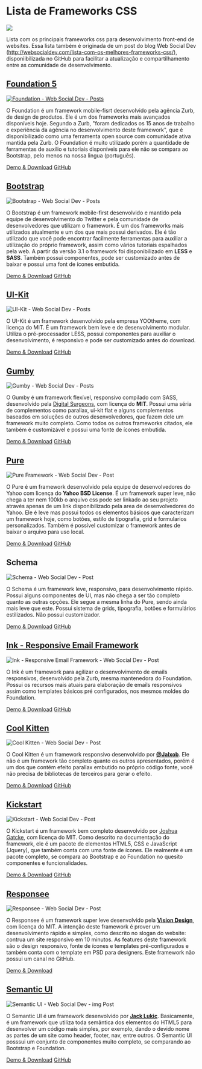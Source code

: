 Lista de Frameworks CSS
==================

<img src="http://i2.wp.com/websocialdev.com/wp-content/uploads/2014/03/lista_framework_css_websocialdev.png">

Lista com os principais frameworks css para desenvolvimento front-end de websites. Essa lista também é originada de um post do blog Web Social Dev (http://websocialdev.com/lista-com-os-melhores-frameworks-css/), disponiibilizada no GitHub para facilitar a atualização e compartilhamento entre as comunidade de desenvolvimento.

<h2><a href="http://foundation.zurb.com/index.html">Foundation 5</a></h2>

<a href="http://foundation.zurb.com/index.html"><img src="http://websocialdev.com/wp-content/uploads/2014/03/foundation_websocialdev_post.png" alt="Foundation - Web Social Dev - Posts" class="alignnone size-full wp-image-1298" /></a>

O Foundation é um framework mobile-fisrt desenvolvido pela agência Zurb, de design de produtos. Ele é um dos frameworks mais avançados disponíveis hoje. Segundo a Zurb, "foram dedicados os 15 anos de trabalho e experiência da agência no desenvolvimento deste framework", que é disponibilizado como uma ferramenta open source com comunidade ativa mantida pela Zurb. O Foundation é muito utilizado porém a quantidade de ferramentas de auxilio e tutoriais disponíveis para ele não se compara ao Bootstrap, pelo menos na nossa lingua (português).

<a href="http://foundation.zurb.com/index.html" class="button">Demo & Download</a> <a href="https://github.com/zurb/foundation" class="button">GitHub</a>

<h2><a href="http://getbootstrap.com/">Bootstrap</a></h2>

<img src="http://websocialdev.com/wp-content/uploads/2014/03/bootstrap_websocialdev_posts.png" alt="Bootstrap - Web Social Dev - Posts" class="alignnone size-full wp-image-1311" />

O Bootstrap é um framework mobile-first desenvolvido e mantido pela equipe de desenvolvimento do Twitter e pela comunidade de desenvolvedores que utilizam o framework. É um dos frameworks mais utilizados atualmente e um dos que mais possui derivados. Ele é tão utilizado que você pode encontrar facilmente ferramentas para auxiliar a utilização do próprio framework, assim como vários tutoriais espalhados pela web. A partir da versão 3.1 o framework foi disponibilizado em <strong>LESS</strong> e <strong>SASS</strong>. Também possui componentes, pode ser customizado antes de baixar e possui uma font de ícones embutida.

<a href="http://getbootstrap.com/" class="button">Demo & Download</a> <a href="https://github.com/twbs/bootstrap" class="button">GitHub</a>

<h2><a href="http://getuikit.com/">UI-Kit</a></h2>

<img src="http://websocialdev.com/wp-content/uploads/2014/03/uikit_websocialdev_post.png" alt="UI-Kit - Web Social Dev - Posts" class="alignnone size-full wp-image-1314" />

O UI-Kit é um framework desenvolvido pela empresa YOOtheme, com licença do MIT. É um framework bem leve e de desenvolvimento modular. Utiliza o pré-processador LESS, possui componentes para auxiliar o desenvolvimento, é responsivo e pode ser customizado antes do download. 

<a href="http://getuikit.com/" class="button">Demo & Download</a> <a href="https://github.com/uikit/uikit" class="button">GitHub</a>

<h2><a href="http://gumbyframework.com/">Gumby</a></h2>

<img src="http://websocialdev.com/wp-content/uploads/2014/03/gumby_websocialdev_post.png" alt="Gumby - Web Social Dev - Posts" class="alignnone size-full wp-image-1321" />

O Gumby é um framework flexível, responsivo compilado com SASS, desenvolvido pela <a href="http://www.digitalsurgeons.com/">Digital Surgeons</a>, com licença do <strong>MIT</strong>. Possui uma séria de complementos como parallax, ui-kit flat e alguns complementos baseados em soluções de outros desenvolvedores, que fazem dele um framework muito completo. Como todos os outros frameworks citados, ele também é customizável e possui uma fonte de ícones embutida.

<a href="http://gumbyframework.com/" class="button">Demo & Download</a> <a href="https://github.com/GumbyFramework/Gumby" class="button">GitHub</a>

<h2><a href="http://purecss.io/">Pure</a></h2>

<img src="http://websocialdev.com/wp-content/uploads/2014/03/pureframework_websocialdev_post.png" alt="Pure Framework - Web Social Dev - Post" class="alignnone size-full wp-image-1330" />

O Pure é um framework desenvolvido pela equipe de desenvolvedores do Yahoo com licença do <strong>Yahoo BSD License</strong>. É um framework super leve, não chega a ter nem 100kb o arquivo css pode ser linkado ao seu projeto através apenas de um link disponibilizado pela area de desenvolvedores do Yahoo. Ele é leve mas possui todos os elementos básicos que caracterizam um framework hoje, como botões, estilo de tipografia, grid e formularios personalizados. Também é possível customizar o framework antes de  baixar o arquivo para uso local.

<a href="http://purecss.io/" class="button">Demo & Download</a> <a href="https://github.com/yui/pure/" class="button">GitHub</a>

<h2>Schema</h2>

<img src="http://websocialdev.com/wp-content/uploads/2014/03/schema_websocialdev_post.png" alt="Schema - Web Social Dev - Post" class="alignnone size-full wp-image-1337" />

O Schema é um framework leve, responsivo, para desenvolvimento rápido. Possui alguns componentes de UI, mas não chega a ser tão completo quanto as outras opções. Ele segue a mesma linha do Pure, sendo ainda mais leve que este. Possui sistema de grids, tipografia, botões e formulários estilizados. Não possui customizador.

<a href="http://danmalarkey.github.io/schema/" class="button">Demo & Download</a> <a href="https://github.com/danmalarkey/schema" class="button">GitHub</a>

<h2><a href="http://zurb.com/ink/">Ink - Responsive Email Framework</a></h2>

<img src="http://websocialdev.com/wp-content/uploads/2014/03/inkemailframework_websocialdev_post.png" alt="Ink - Responsive Email Framework - Web Social Dev - Post" class="alignnone size-full wp-image-1351" />

O Ink é um framework para agilizar o desenvolvimento de emails responsivos, desenvolvido pela Zurb, mesma mantenedora do Foundation. Possui os recursos mais atuais para elaboração de emails responsivos assim como templates básicos pré configurados, nos mesmos moldes do Foundation.

<a href="http://zurb.com/ink/" class="button">Demo & Download</a> <a href="https://github.com/zurb/ink" class="button">GitHub</a>

<h2><a href="http://jalxob.com/cool-kitten/">Cool Kitten</a></h2>

<img src="http://websocialdev.com/wp-content/uploads/2014/03/coolkitten_websocialdev_post.png" alt="Cool Kitten - Web Social Dev - Post" class="alignnone size-full wp-image-1354" />

O Cool Kitten é um framework responsivo desenvolvido por <a href="https://twitter.com/Jalxob" target="_blank"><strong>@Jalxob</strong></a>. Ele não é um framework tão completo quanto os outros apresentados, porém é um dos que contém efeito parallax embutido no próprio código fonte, você não precisa de bibliotecas de terceiros para gerar o efeito.

<a href="http://jalxob.com/cool-kitten/" class="button">Demo & Download</a> <a href="https://github.com/jalxob/cool-kitten" class="button">GitHub</a>

<h2><a href="http://www.99lime.com/elements/">Kickstart</a></h2>

<img src="http://websocialdev.com/wp-content/uploads/2014/03/kickstart_websocialdev_post.png" alt="Kickstart - Web Social Dev - Post" class="alignnone size-full wp-image-1357" />

O Kickstart é um framework bem completo desenvolvido por <a href="http://www.99lime.com/_bak2/">Joshua Gatcke</a>, com licença do MIT. Como descrito na documentação do framework, ele é um pacote de elementos HTML5, CSS e JavaScript (Jquery), que também conta com uma fonte de ícones. Ele realmente é um pacote completo, se compara ao Bootstrap e ao Foundation no quesito componentes e funcionalidades.

<a href="http://www.99lime.com/elements/" class="button">Demo & Download</a> <a href="https://github.com/joshuagatcke/HTML-KickStart" class="button">GitHub</a>

<h2><a href="http://www.myresponsee.com/">Responsee</a></h2>

<img src="http://websocialdev.com/wp-content/uploads/2014/03/responsee_websocialdev_post.png" alt="Responsee - Web Social Dev - Post" class="alignnone size-full wp-image-1359" />

O Responsee é um framework super leve desenvolvido pela <a href="http://www.visiondesign.sk/"><strong>Vision Design</strong></a>, com licença do MIT. A intenção deste framework é prover um desenvolvimento rápido e simples, como descrito no slogan do website: contrua um site responsivo em 10 minutos. As features deste framework são o design responsivo, fonte de ícones e templates pré-configurados e também conta com o template em PSD para designers. Este framework não possui um canal no GitHub.

<a href="http://www.myresponsee.com/" class="button">Demo & Download</a>

<h2><a href="http://semantic-ui.com/">Semantic UI</a></h2>

<img src="http://websocialdev.com/wp-content/uploads/2014/04/semanticui_websocialdev_img_post.png" alt="Semantic UI - Web Social Dev - img Post" class="alignnone size-full wp-image-1406" />

O Semantic UI é um framework desenvolvido por <a href="https://github.com/jlukic"><strong>Jack Lukic</strong></a>. Basicamente, é um framework que utiliza toda semântica dos elementos do HTML5 para desenvolver um código mais simples, por exemplo, dando o devido nome as partes de um site como header, footer, nav, entre outros. O Semantic UI posssui um conjunto de componentes muito completo, se comparando ao Bootstrap e Foundation.

<a href="http://semantic-ui.com/" class="button">Demo & Download</a> <a href="https://github.com/Semantic-Org/Semantic-UI" class="button">GitHub</a>
